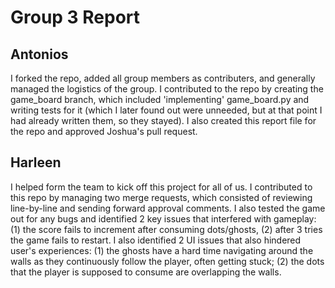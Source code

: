 # Group 3 Report

## Antonios
I forked the repo, added all group members as contributers, and generally managed the logistics of the group. I contributed to the repo by creating the game_board branch, which included 'implementing' game_board.py and writing tests for it (which I later found out were unneeded, but at that point I had already written them, so they stayed). I also created this report file for the repo and approved Joshua's pull request.

## Harleen
I helped form the team to kick off this project for all of us. I contributed to this repo by managing two merge requests, which consisted of reviewing line-by-line and sending forward approval comments. I also tested the game out for any bugs and identified 2 key issues that interfered with gameplay: (1) the score fails to increment after consuming dots/ghosts, (2) after 3 tries the game fails to restart. I also identified 2 UI issues that also hindered user's experiences: (1) the ghosts have a hard time navigating around the walls as they continuously follow the player, often getting stuck; (2) the dots that the player is supposed to consume are overlapping the walls.
